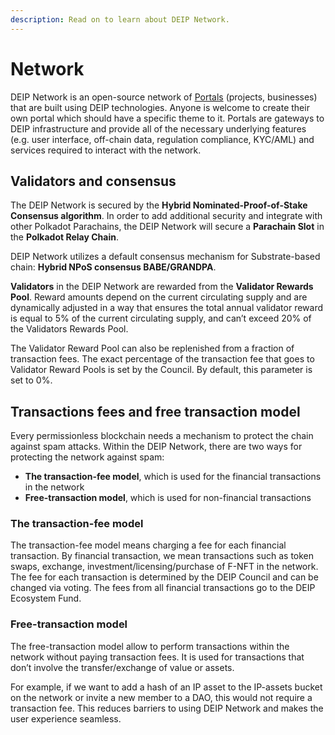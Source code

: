 ```yaml
---
description: Read on to learn about DEIP Network.
---
```


# Network

DEIP Network is an open-source network of [Portals](portals.md) \(projects, businesses\) that are built using DEIP technologies. Anyone is welcome to create their own portal which should have a specific theme to it. Portals are gateways to DEIP infrastructure and provide all of the necessary underlying features \(e.g. user interface, off-chain data, regulation compliance, KYC/AML\) and services required to interact with the network.

## Validators and consensus

The DEIP Network is secured by the **Hybrid Nominated-Proof-of-Stake Consensus algorithm**. In order to add additional security and integrate with other Polkadot Parachains, the DEIP Network will secure a **Parachain Slot** in the **Polkadot Relay Chain**. 

DEIP Network utilizes a default consensus mechanism for Substrate-based chain: **Hybrid NPoS consensus BABE/GRANDPA**. 

**Validators** in the DEIP Network are rewarded from the **Validator Rewards Pool**. Reward amounts depend on the current circulating supply and are dynamically adjusted in a way that ensures the total annual validator reward is equal to 5% of the current circulating supply, and can’t exceed 20% of the Validators Rewards Pool. 

The Validator Reward Pool can also be replenished from a fraction of transaction fees. The exact percentage of the transaction fee that goes to Validator Reward Pools is set by the Council. By default, this parameter is set to 0%.

## Transactions fees and free transaction model

Every permissionless blockchain needs a mechanism to protect the chain against spam attacks. Within the DEIP Network, there are two ways for protecting the network against spam: 

* **The transaction-fee model**, which is used for the financial transactions in the network 
* **Free-transaction model**, which is used for non-financial transactions

### The transaction-fee model

The transaction-fee model means charging a fee for each financial transaction. By financial transaction, we mean transactions such as token swaps, exchange, investment/licensing/purchase of F-NFT in the network. The fee for each transaction is determined by the DEIP Council and can be changed via voting. The fees from all financial transactions go to the DEIP Ecosystem Fund.

### Free-transaction model

The free-transaction model allow to perform transactions within the network without paying transaction fees. It is used for transactions that don’t involve the transfer/exchange of value or assets. 

For example, if we want to add a hash of an IP asset to the IP-assets bucket on the network or invite a new member to a DAO, this would not require a transaction fee. This reduces barriers to using DEIP Network and makes the user experience seamless.

